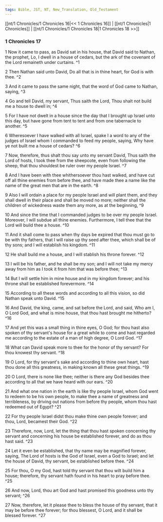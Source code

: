 ```yaml
---
tags: Bible, JST, NT, New_Translation, Old_Testament
---
```


[[nt/1 Chronicles/1 Chronicles 16|<< 1 Chronicles 16]] | [[nt/1 Chronicles|1 Chronicles]] | [[nt/1 Chronicles/1 Chronicles 18|1 Chronicles 18 >>]]

### 1 Chronicles 17

1 Now it came to pass, as David sat in his house, that David said to Nathan, the prophet, Lo, I dwell in a house of cedars, but the ark of the covenant of the Lord remaineth under curtains.  ^1

2 Then Nathan said unto David, Do all that is in thine heart, for God is with thee.  ^2

3 And it came to pass the same night, that the word of God came to Nathan, saying,  ^3

4 Go and tell David, my servant, Thus saith the Lord, Thou shalt not build me a house to dwell in;  ^4

5 For I have not dwelt in a house since the day that I brought up Israel unto this day, but have gone from tent to tent and from one tabernacle to another.  ^5

6 Wheresoever I have walked with all Israel, spake I a word to any of the judges of Israel whom I commanded to feed my people, saying, Why have ye not built me a house of cedars?  ^6

7 Now, therefore, thus shalt thou say unto my servant David, Thus saith the Lord of hosts, I took thee from the sheepcote, even from following the sheep, that thou shouldest be ruler over my people Israel.  ^7

8 And I have been with thee whithersoever thou hast walked, and have cut off all thine enemies from before thee, and have made thee a name like the name of the great men that are in the earth.  ^8

9 Also I will ordain a place for my people Israel and will plant them, and they shall dwell in their place and shall be moved no more; neither shall the children of wickedness waste them any more, as at the beginning,  ^9

10 And since the time that I commanded judges to be over my people Israel. Moreover, I will subdue all thine enemies. Furthermore, I tell thee that the Lord will build thee a house.  ^10

11 And it shall come to pass when thy days be expired that thou must go to be with thy fathers, that I will raise up thy seed after thee, which shall be of thy sons; and I will establish his kingdom.  ^11

12 He shall build me a house, and I will stablish his throne forever.  ^12

13 I will be his father, and he shall be my son; and I will not take my mercy away from him as I took it from him that was before thee;  ^13

14 But I will settle him in mine house and in my kingdom forever; and his throne shall be established forevermore.  ^14

15 According to all these words and according to all this vision, so did Nathan speak unto David.  ^15

16 And David, the king, came, and sat before the Lord, and said, Who am I, O Lord God, and what is mine house, that thou hast brought me hitherto?  ^16

17 And yet this was a small thing in thine eyes, O God; for thou hast also spoken of thy servant\'s house for a great while to come and hast regarded me according to the estate of a man of high degree, O Lord God.  ^17

18 What can David speak more to thee for the honor of thy servant? For thou knowest thy servant.  ^18

19 O Lord, for thy servant\'s sake and according to thine own heart, hast thou done all this greatness, in making known all these great things.  ^19

20 O Lord, there is none like thee; neither is there any God besides thee according to all that we have heard with our ears.  ^20

21 And what one nation in the earth is like thy people Israel, whom God went to redeem to be his own people, to make thee a name of greatness and terribleness, by driving out nations from before thy people, whom thou hast redeemed out of Egypt?  ^21

22 For thy people Israel didst thou make thine own people forever; and thou, Lord, becamest their God.  ^22

23 Therefore, now, Lord, let the thing that thou hast spoken concerning thy servant and concerning his house be established forever, and do as thou hast said.  ^23

24 Let it even be established, that thy name may be magnified forever, saying, The Lord of hosts is the God of Israel, even a God to Israel; and let the house of David, thy servant, be established before thee.  ^24

25 For thou, O my God, hast told thy servant that thou wilt build him a house; therefore, thy servant hath found in his heart to pray before thee.  ^25

26 And now, Lord, thou art God and hast promised this goodness unto thy servant;  ^26

27 Now, therefore, let it please thee to bless the house of thy servant, that it may be before thee forever; for thou blessest, O Lord, and it shall be blessed forever.  ^27

 
